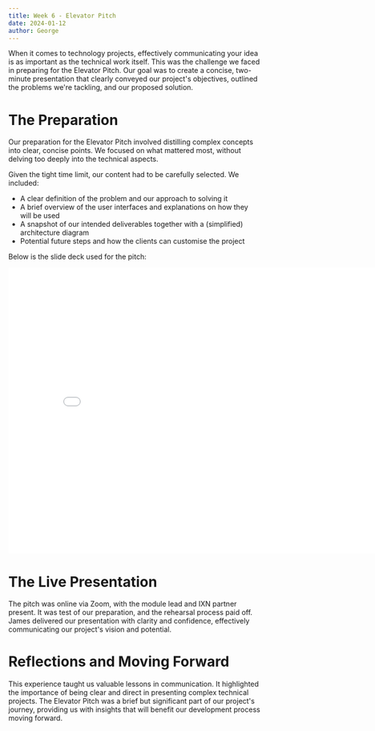 ```yaml
---
title: Week 6 - Elevator Pitch
date: 2024-01-12
author: George
---
```


When it comes to technology projects, effectively communicating your idea is as important as the technical work itself. This was the challenge we faced in preparing for the Elevator Pitch. Our goal was to create a concise, two-minute presentation that clearly conveyed our project's objectives, outlined the problems we're tackling, and our proposed solution.

# The Preparation

Our preparation for the Elevator Pitch involved distilling complex concepts into clear, concise points. We focused on what mattered most, without delving too deeply into the technical aspects.

Given the tight time limit, our content had to be carefully selected. We included:

- A clear definition of the problem and our approach to solving it
- A brief overview of the user interfaces and explanations on how they will be used
- A snapshot of our intended deliverables together with a (simplified) architecture diagram
- Potential future steps and how the clients can customise the project

Below is the slide deck used for the pitch:
<iframe src="/diagnoseai-dev-blog/elevator.pdf#navpanes=0&zoom=80" style="width:820px; height:570px;" frameborder="0"></iframe>

# The Live Presentation

The pitch was online via Zoom, with the module lead and IXN partner present. It was test of our preparation, and the rehearsal process paid off. James delivered our presentation with clarity and confidence, effectively communicating our project's vision and potential.

# Reflections and Moving Forward

This experience taught us valuable lessons in communication. It highlighted the importance of being clear and direct in presenting complex technical projects. The Elevator Pitch was a brief but significant part of our project's journey, providing us with insights that will benefit our development process moving forward.